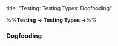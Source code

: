 <frontmatter>
title: "Testing: Testing Types: Dogfooding"
</frontmatter>

<link rel="stylesheet" href="{{baseUrl}}/css/textbook.css">

<div class="website-content" id="all">

%%**Testing → Testing Types →**%%

### Dogfooding

<div id="main">

<include src="./what/embed.md" boilerplate  />

</div>
</div>
